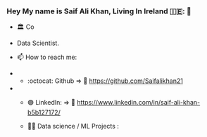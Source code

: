 ### Hey My name is Saif Ali Khan, Living In Ireland 🇮🇪: 👋


- :classical_building: Co

-  Data Scientist.

- 📫 How to reach me:  

- - :octocat: Github              => :link:	https://github.com/Saifalikhan21
- - :purple_circle: LinkedIn:     => :link:	https://www.linkedin.com/in/saif-ali-khan-b5b127172/
 
   - :technologist: Data science / ML Projects :    


 


